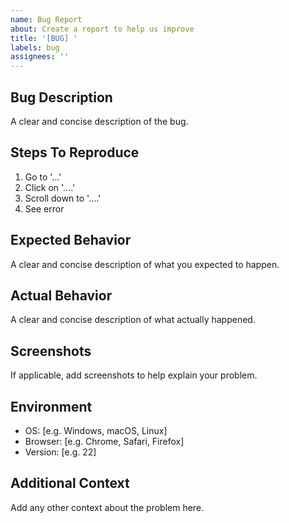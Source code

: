 ```yaml
---
name: Bug Report
about: Create a report to help us improve
title: '[BUG] '
labels: bug
assignees: ''
---
```


## Bug Description
A clear and concise description of the bug.

## Steps To Reproduce
1. Go to '...'
2. Click on '....'
3. Scroll down to '....'
4. See error

## Expected Behavior
A clear and concise description of what you expected to happen.

## Actual Behavior
A clear and concise description of what actually happened.

## Screenshots
If applicable, add screenshots to help explain your problem.

## Environment
- OS: [e.g. Windows, macOS, Linux]
- Browser: [e.g. Chrome, Safari, Firefox]
- Version: [e.g. 22]

## Additional Context
Add any other context about the problem here. 